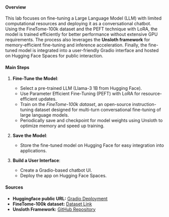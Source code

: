 #### Overview

This lab focuses on fine-tuning a Large Language Model (LLM) with limited computational resources and deploying it as a conversational chatbot. Using the FineTome-100k dataset and the PEFT technique with LoRA, the model is trained efficiently for better performance without extensive GPU requirements. The process also leverages the **Unsloth framework** for memory-efficient fine-tuning and inference acceleration. Finally, the fine-tuned model is integrated into a user-friendly Gradio interface and hosted on Hugging Face Spaces for public interaction.

#### Main Steps

1. **Fine-Tune the Model**:
   - Select a pre-trained LLM (Llama-3 1B from Hugging Face).
   - Use Parameter Efficient Fine-Tuning (PEFT) with LoRA for resource-efficient updates.
   - Train on the *FineTome-100k dataset*, an open-source instruction-tuning dataset designed for multi-turn conversational fine-tuning of large language models.
   - Periodically save and checkpoint for model weights using Unsloth to optimize memory and speed up training.

2. **Save the Model**:
   - Store the fine-tuned model on Hugging Face for easy integration into applications.

3. **Build a User Interface**:
   - Create a Gradio-based chatbot UI.
   - Deploy the app on Hugging Face Spaces.

#### Sources
- **Huggingface public URL:** [Gradio Deployment](https://huggingface.co/spaces/maxdougly/iris)  
- **FineTome-100k dataset:** [Dataset Link](https://huggingface.co/datasets/mlabonne/FineTome-100k)  
- **Unsloth Framework:** [GitHub Repository](https://github.com/unslothai/unsloth)
